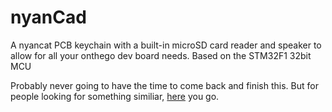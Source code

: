 # nyanCad
A nyancat PCB keychain with a built-in microSD card reader and speaker to allow for all your onthego dev board needs. Based on the STM32F1 32bit MCU

Probably never going to have the time to come back and finish this. But for people looking for something similiar, [here](https://blog.adafruit.com/2017/01/24/attiny10-nyan-cat-pcb-with-rainbow-wires-0603-smt-nya-nya-nya-nyancat/) you go.
